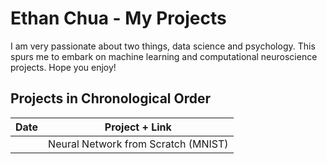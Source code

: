 # Ethan Chua - My Projects
I am very passionate about two things, data science and psychology. This spurs me to embark on machine learning and computational neuroscience projects. Hope you enjoy!

## Projects in Chronological Order
| Date | Project + Link |
| ------- | ------- |
| | Neural Network from Scratch (MNIST) |
